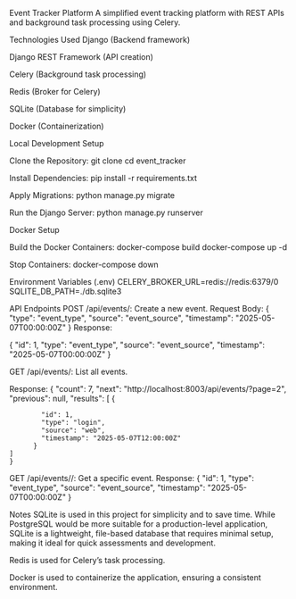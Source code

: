 Event Tracker Platform
A simplified event tracking platform with REST APIs and background task processing using Celery.

Technologies Used
Django (Backend framework)

Django REST Framework (API creation)

Celery (Background task processing)

Redis (Broker for Celery)

SQLite (Database for simplicity)

Docker (Containerization)


Local Development Setup

Clone the Repository:
git clone <repo-url>
cd event_tracker

Install Dependencies:
pip install -r requirements.txt

Apply Migrations:
python manage.py migrate

Run the Django Server:
python manage.py runserver


Docker Setup

Build the Docker Containers:
docker-compose build
docker-compose up -d

Stop Containers:
docker-compose down


Environment Variables (.env)
CELERY_BROKER_URL=redis://redis:6379/0
SQLITE_DB_PATH=./db.sqlite3


API Endpoints
POST /api/events/: Create a new event.
Request Body:
{
    "type": "event_type",
    "source": "event_source",
    "timestamp": "2025-05-07T00:00:00Z"
}
Response:

{
    "id": 1,
    "type": "event_type",
    "source": "event_source",
    "timestamp": "2025-05-07T00:00:00Z"
}

GET /api/events/: List all events.

Response:
{
    "count": 7,
    "next": "http://localhost:8003/api/events/?page=2",
    "previous": null,
    "results": [
    {
    
            "id": 1,
            "type": "login",
            "source": "web",
            "timestamp": "2025-05-07T12:00:00Z"
          }
    ]
    }



GET /api/events/<id>/: Get a specific event.
Response:
{
    "id": 1,
    "type": "event_type",
    "source": "event_source",
    "timestamp": "2025-05-07T00:00:00Z"
}


Notes
SQLite is used in this project for simplicity and to save time. While PostgreSQL would be more suitable for a production-level application, SQLite is a lightweight, file-based database that requires minimal setup, making it ideal for quick assessments and development.

Redis is used for Celery’s task processing.

Docker is used to containerize the application, ensuring a consistent environment.
